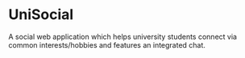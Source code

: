 # UniSocial
A social web application which helps university students connect via common interests/hobbies and features an integrated chat.
